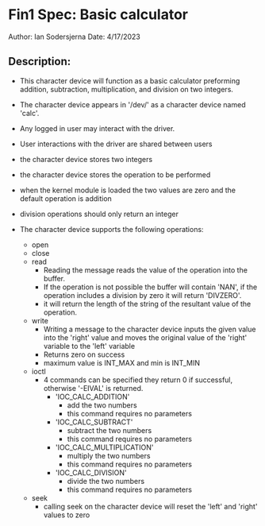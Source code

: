 # Fin1 Spec: Basic calculator

Author: Ian Sodersjerna
Date: 4/17/2023

## Description:

* This character device will function as a basic calculator preforming addition, subtraction, multiplication, and division on two integers.

* The character device appears in '/dev/' as a character device named 'calc'.

* Any logged in user may interact with the driver.

* User interactions with the driver are shared between users

* the character device stores two integers

* the character device stores the operation to be performed

* when the kernel module is loaded the two values are zero and the default operation is addition

* division operations should only return an integer

* The character device supports the following operations:

    - open
    - close
    - read
        - Reading the message reads the value of the operation into the buffer.
        - If the operation is not possible the buffer will contain 'NAN', if the operation includes a division by zero it will return 'DIVZERO'.
        - it will return the length of the string of the resultant value of the operation.
    - write
        - Writing a message to the character device inputs the given value into the 'right' value and moves the original value of the 'right' variable to the 'left' variable 
        - Returns zero on success
        - maximum value is INT_MAX and min is INT_MIN
    - ioctl
        - 4 commands can be specified they return 0 if successful, otherwise '-EIVAL' is returned.
            - 'IOC_CALC_ADDITION'
                - add the two numbers
                - this command requires no parameters
            - 'IOC_CALC_SUBTRACT'
                - subtract the two numbers
                - this command requires no parameters
            - 'IOC_CALC_MULTIPLICATION'
                - multiply the two numbers
                - this command requires no parameters
            - 'IOC_CALC_DIVISION'
                - divide the two numbers
                - this command requires no parameters
    - seek
        - calling seek on the character device will reset the 'left' and 'right' values to zero
